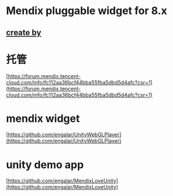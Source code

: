 # Mendix pluggable widget for 8.x
## [create by](https://forum.mendix.tencent-cloud.com/info/bf13d3ceafea45ca851bcf63e326de16)

# 托管


[https://forum.mendix.tencent-cloud.com/info/fc112aa36bcf44bba55fba5dbd5d4afc?csr=1](https://forum.mendix.tencent-cloud.com/info/fc112aa36bcf44bba55fba5dbd5d4afc?csr=1)

# mendix widget
[https://github.com/engalar/UnityWebGLPlayer](https://github.com/engalar/UnityWebGLPlayer)

# unity demo app
[https://github.com/engalar/MendixLoveUnity](https://github.com/engalar/MendixLoveUnity)

